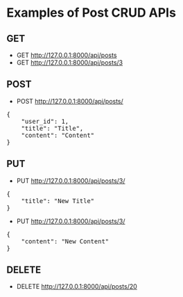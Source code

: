 # Examples of Post CRUD APIs

## GET

* GET http://127.0.0.1:8000/api/posts  
* GET http://127.0.0.1:8000/api/posts/3

## POST

* POST http://127.0.0.1:8000/api/posts/
<pre>
{
	"user_id": 1,
	"title": "Title",
	"content": "Content"
}
</pre>

## PUT

* PUT http://127.0.0.1:8000/api/posts/3/
<pre>
{
	"title": "New Title"
}
</pre>

* PUT http://127.0.0.1:8000/api/posts/3/
<pre>
{
	"content": "New Content"
}
</pre>


## DELETE

* DELETE http://127.0.0.1:8000/api/posts/20